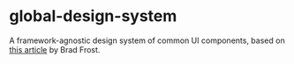 # global-design-system
A framework-agnostic design system of common UI components, based on [this article](https://bradfrost.com/blog/post/a-global-design-system/) by Brad Frost.


